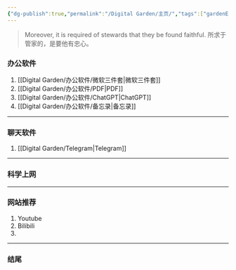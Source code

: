 ```yaml
---
{"dg-publish":true,"permalink":"/Digital Garden/主页/","tags":["gardenEntry"]}
---
```



>Moreover, it is required of stewards that they be found faithful.
>所求于管家的，是要他有忠心。

### 办公软件
1. [[Digital Garden/办公软件/微软三件套\|微软三件套]]
2. [[Digital Garden/办公软件/PDF\|PDF]]
3. [[Digital Garden/办公软件/ChatGPT\|ChatGPT]]
4. [[Digital Garden/办公软件/备忘录\|备忘录]]

---
### 聊天软件
1. [[Digital Garden/Telegram\|Telegram]]



----

### 科学上网

----

### 网站推荐
1. Youtube
2. Bilibili
3. 

----

### 结尾